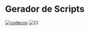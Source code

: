 # Gerador de Scripts

[![codecov](https://codecov.io/gh/guilhermebrida/Gerador_Scripts/branch/main/graph/badge.svg?token=WS8MCSCNAA)](https://codecov.io/gh/guilhermebrida/Gerador_Scripts)
![CI](https://github.com/guilhermebrida/Gerador_Scripts/actions/workflows/checks.yml/badge.svg)
